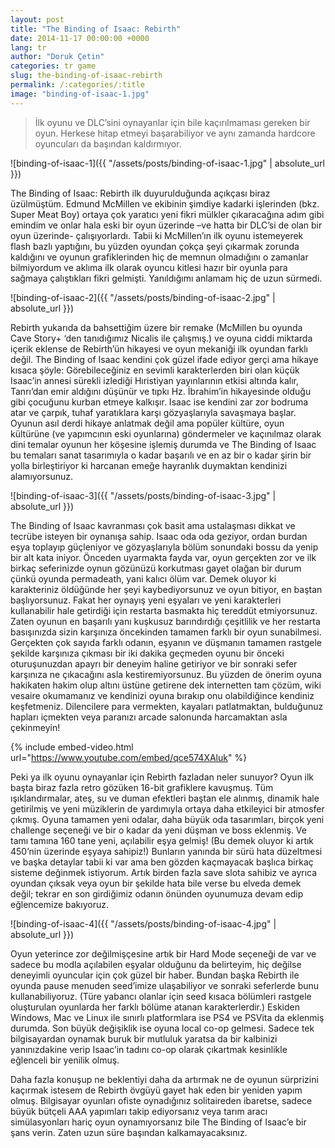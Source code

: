 ```yaml
---
layout: post
title: "The Binding of Isaac: Rebirth"
date: 2014-11-17 00:00:00 +0000
lang: tr
author: "Doruk Çetin"
categories: tr game
slug: the-binding-of-isaac-rebirth
permalink: /:categories/:title
image: "binding-of-isaac-1.jpg"
---
```

> İlk oyunu ve DLC’sini oynayanlar için bile kaçırılmaması gereken bir oyun. Herkese hitap etmeyi başarabiliyor ve aynı zamanda hardcore oyuncuları da başından kaldırmıyor.

![binding-of-isaac-1]({{ "/assets/posts/binding-of-isaac-1.jpg" | absolute_url }})

The Binding of Isaac: Rebirth ilk duyurulduğunda açıkçası biraz üzülmüştüm. Edmund McMillen ve ekibinin şimdiye kadarki işlerinden (bkz. Super Meat Boy) ortaya çok yaratıcı yeni fikri mülkler çıkaracağına adım gibi emindim ve onlar hala eski bir oyun üzerinde –ve hatta bir DLC’si de olan bir oyun üzerinde- çalışıyorlardı. Tabii ki McMillen’ın ilk oyunu istemeyerek flash bazlı yaptığını, bu yüzden oyundan çokça şeyi çıkarmak zorunda kaldığını ve oyunun grafiklerinden hiç de memnun olmadığını o zamanlar bilmiyordum ve aklıma ilk olarak oyuncu kitlesi hazır bir oyunla para sağmaya çalıştıkları fikri gelmişti. Yanıldığımı anlamam hiç de uzun sürmedi.

![binding-of-isaac-2]({{ "/assets/posts/binding-of-isaac-2.jpg" | absolute_url }})

Rebirth yukarıda da bahsettiğim üzere bir remake (McMillen bu oyunda Cave Story+ ‘den tanıdığımız Nicalis ile çalışmış.) ve oyuna ciddi miktarda içerik eklense de Rebirth’ün hikayesi ve oyun mekaniği ilk oyundan farklı değil. The Binding of Isaac kendini çok güzel ifade ediyor gerçi ama hikaye kısaca şöyle: Görebileceğiniz en sevimli karakterlerden biri olan küçük Isaac’in annesi sürekli izlediği Hıristiyan yayınlarının etkisi altında kalır, Tanrı’dan emir aldığını düşünür ve tıpkı Hz. İbrahim’in hikayesinde olduğu gibi çocuğunu kurban etmeye kalkışır. Isaac ise kendini zar zor bodruma atar ve çarpık, tuhaf yaratıklara karşı gözyaşlarıyla savaşmaya başlar. Oyunun asıl derdi hikaye anlatmak değil ama popüler kültüre, oyun kültürüne (ve yapımcının eski oyunlarına) göndermeler ve kaçınılmaz olarak dini temalar oyunun her köşesine işlemiş durumda ve The Binding of Isaac bu temaları sanat tasarımıyla o kadar başarılı ve en az bir o kadar şirin bir yolla birleştiriyor ki harcanan emeğe hayranlık duymaktan kendinizi alamıyorsunuz.

![binding-of-isaac-3]({{ "/assets/posts/binding-of-isaac-3.jpg" | absolute_url }})

The Binding of Isaac kavranması çok basit ama ustalaşması dikkat ve tecrübe isteyen bir oynanışa sahip. Isaac oda oda geziyor, ordan burdan eşya toplayıp güçleniyor ve gözyaşlarıyla bölüm sonundaki bossu da yenip bir alt kata iniyor. Önceden uyarmakta fayda var, oyun gerçekten zor ve ilk birkaç seferinizde oynun gözünüzü korkutması gayet olağan bir durum çünkü oyunda permadeath, yani kalıcı ölüm var. Demek oluyor ki karakteriniz öldüğünde her şeyi kaybediyorsunuz ve oyun bitiyor, en baştan başlıyorsunuz. Fakat her oynayış yeni eşyaları ve yeni karakterleri kullanabilir hale getirdiği için restarta basmakta hiç tereddüt etmiyorsunuz. Zaten oyunun en başarılı yanı kuşkusuz barındırdığı çeşitlilik ve her restarta basışınızda sizin karşınıza öncekinden tamamen farklı bir oyun sunabilmesi. Gerçekten çok sayıda farklı odanın, eşyanın ve düşmanın tamamen rastgele şekilde karşınıza çıkması bir iki dakika geçmeden oyunu bir önceki oturuşunuzdan apayrı bir deneyim haline getiriyor ve bir sonraki sefer karşınıza ne çıkacağını asla kestiremiyorsunuz. Bu yüzden de önerim oyuna hakikaten hakim olup altını üstüne getirene dek internetten tam çözüm, wiki vesaire okumamanız ve kendinizi oyuna bırakıp onu olabildiğince kendiniz keşfetmeniz. Dilencilere para vermekten, kayaları patlatmaktan, bulduğunuz hapları içmekten veya paranızı arcade salonunda harcamaktan asla çekinmeyin!

{% include embed-video.html url="https://www.youtube.com/embed/qce574XAluk" %}

Peki ya ilk oyunu oynayanlar için Rebirth fazladan neler sunuyor? Oyun ilk başta biraz fazla retro gözüken 16-bit grafiklere kavuşmuş. Tüm ışıklandırmalar, ateş, su ve duman efektleri baştan ele alınmış, dinamik hale getirilmiş ve yeni müziklerin de yardımıyla ortaya daha etkileyici bir atmosfer çıkmış. Oyuna tamamen yeni odalar, daha büyük oda tasarımları, birçok yeni challenge seçeneği ve bir o kadar da yeni düşman ve boss eklenmiş. Ve tamı tamına 160 tane yeni, açılabilir eşya gelmiş! (Bu demek oluyor ki artık 450’nin üzerinde eşyaya sahipiz!) Bunların yanında bir sürü hata düzeltmesi ve başka detaylar tabii ki var ama ben gözden kaçmayacak başlıca birkaç sisteme değinmek istiyorum. Artık birden fazla save slota sahibiz ve ayrıca oyundan çıksak veya oyun bir şekilde hata bile verse bu elveda demek değil; tekrar en son girdiğimiz odanın önünden oyunumuza devam edip eğlencemize bakıyoruz.

![binding-of-isaac-4]({{ "/assets/posts/binding-of-isaac-4.jpg" | absolute_url }})

Oyun yeterince zor değilmişçesine artık bir Hard Mode seçeneği de var ve sadece bu modla açılabilen eşyalar olduğunu da belirteyim, hiç değilse deneyimli oyuncular için çok güzel bir haber. Bundan başka Rebirth ile oyunda pause menuden seed’imize ulaşabiliyor ve sonraki seferlerde bunu kullanabiliyoruz. (Türe yabancı olanlar için seed kısaca bölümleri rastgele oluşturulan oyunlarda her farklı bölüme atanan karakterlerdir.) Eskiden Windows, Mac ve Linux ile sınırlı platformlara ise PS4 ve PSVita da eklenmiş durumda. Son büyük değişiklik ise oyuna local co-op gelmesi. Sadece tek bilgisayardan oynamak buruk bir mutluluk yaratsa da bir kalbinizi yanınızdakine verip Isaac’in tadını co-op olarak çıkartmak kesinlikle eğlenceli bir yenilik olmuş.

Daha fazla konuşup ne beklentiyi daha da artırmak ne de oyunun sürprizini kaçırmak istesem de Rebirth  övgüyü gayet hak eden bir yeniden yapım olmuş. Bilgisayar oyunları ofiste oynadığınız solitaireden ibaretse, sadece büyük bütçeli AAA yapımları takip ediyorsanız veya tarım aracı simülasyonları hariç oyun oynamıyorsanız bile  The Binding of Isaac’e bir şans verin. Zaten uzun süre başından kalkamayacaksınız.